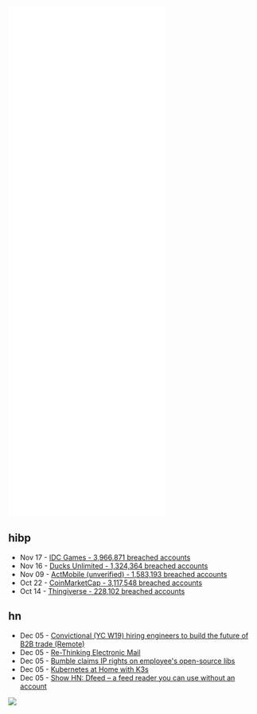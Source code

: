 ![Metrics](https://raw.githubusercontent.com/phixion/phixion/master/metrics.svg)

## hibp

<!--
for https://github.com/phixion/phixion/blob/main/.github/workflows/feeds.yml
-->
<!--START_SECTION:haveibeenpwnd-->
- Nov 17 - [IDC Games - 3,966,871 breached accounts](https://haveibeenpwned.com/PwnedWebsites#IDCGames)
- Nov 16 - [Ducks Unlimited - 1,324,364 breached accounts](https://haveibeenpwned.com/PwnedWebsites#DucksUnlimited)
- Nov 09 - [ActMobile (unverified) - 1,583,193 breached accounts](https://haveibeenpwned.com/PwnedWebsites#ActMobile)
- Oct 22 - [CoinMarketCap - 3,117,548 breached accounts](https://haveibeenpwned.com/PwnedWebsites#CoinMarketCap)
- Oct 14 - [Thingiverse - 228,102 breached accounts](https://haveibeenpwned.com/PwnedWebsites#Thingiverse)
<!--END_SECTION:haveibeenpwnd-->

## hn

<!--
for https://github.com/phixion/phixion/blob/main/.github/workflows/feeds.yml
-->
<!--START_SECTION:hn-->
- Dec 05 - [Convictional (YC W19) hiring engineers to build the future of B2B trade (Remote)](https://jobs.ashbyhq.com/convictional/91fa08f9-0850-4429-9000-19c1f5fe9ef3)
- Dec 05 - [Re-Thinking Electronic Mail](https://liw.fi/rethinking-email/)
- Dec 05 - [Bumble claims IP rights on employee's open-source libs](https://twitter.com/arkann1985/status/1467202744947822594)
- Dec 05 - [Kubernetes at Home with K3s](https://blog.nootch.net/post/kubernetes-at-home-with-k3s/)
- Dec 05 - [Show HN: Dfeed – a feed reader you can use without an account](https://dfeed.net/)
<!--END_SECTION:hn-->

<!--
for https://yhype.me
-->
![](https://hit.yhype.me/github/profile?user_id=13013670)
